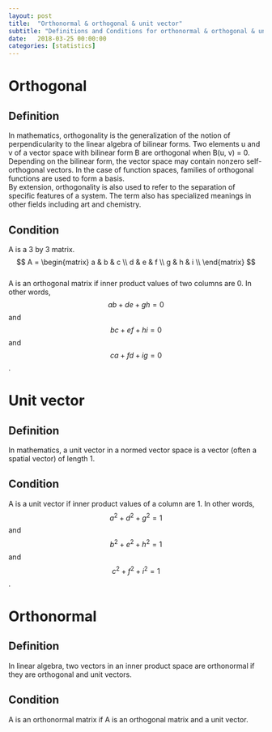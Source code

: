 ```yaml
---
layout: post
title:  "Orthonormal & orthogonal & unit vector"
subtitle: "Definitions and Conditions for orthonormal & orthogonal & unit vector"
date:   2018-03-25 00:00:00
categories: [statistics]
---
```


# Orthogonal

## Definition
In mathematics, orthogonality is the generalization of the notion of perpendicularity to the linear algebra of bilinear forms. Two elements u and v of a vector space with bilinear form B are orthogonal when B(u, v) = 0. Depending on the bilinear form, the vector space may contain nonzero self-orthogonal vectors. In the case of function spaces, families of orthogonal functions are used to form a basis.  
By extension, orthogonality is also used to refer to the separation of specific features of a system. The term also has specialized meanings in other fields including art and chemistry.

## Condition
A is a 3 by 3 matrix.  
$$
    A =
    \begin{matrix}
    a & b & c \\
    d & e & f \\
    g & h & i \\
    \end{matrix}
$$  
A is an orthogonal matrix if inner product values of two columns are 0.
In other words, $$ ab + de + gh = 0 $$ and $$ bc + ef + hi = 0 $$ and $$ ca + fd + ig = 0 $$.


# Unit vector

## Definition
In mathematics, a unit vector in a normed vector space is a vector (often a spatial vector) of length 1.

## Condition
A is a unit vector if inner product values of a column are 1.
In other words, $$ a^2 + d^2 + g^2 = 1 $$ and $$ b^2 + e^2 + h^2 = 1 $$ and $$ c^2 + f^2 + i^2 = 1 $$.


# Orthonormal

## Definition
In linear algebra, two vectors in an inner product space are orthonormal if they are orthogonal and unit vectors.

## Condition
A is an orthonormal matrix if A is an orthogonal matrix and a unit vector.